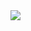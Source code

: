  <img src="https://github-stats-alpha.vercel.app/api?username=75marsel&cc=22272e&tc=37BCF6&ic=fff&bc=0000">

